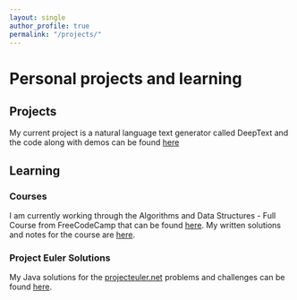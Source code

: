 ```yaml
---
layout: single
author_profile: true
permalink: "/projects/"
---
```


<h1>Personal projects and learning</h1>

## Projects

My current project is a natural language text generator called DeepText and the code along with demos can be found [here](https://internationalschoolaberdeen.github.io/aiproject/)

## Learning

### Courses

I am currently working through the Algorithms and Data Structures - Full Course from FreeCodeCamp that can be found [here](https://youtu.be/8hly31xKli0).
My written solutions and notes for the course are [here](https://github.com/71xn/fcc-data-structures-algorithms).

### Project Euler Solutions

My Java solutions for the [projecteuler.net](https://projecteuler.net/archives) problems and challenges can be found [here](https://github.com/71xn/projecteuler-solutions).
